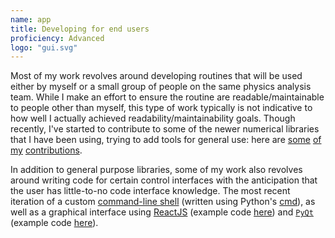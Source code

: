 ```yaml
---
name: app
title: Developing for end users
proficiency: Advanced
logo: "gui.svg"
---
```


Most of my work revolves around developing routines that will be used either by
myself or a small group of people on the same physics analysis team. While I
make an effort to ensure the routine are readable/maintainable to people other
than myself, this type of work typically is not indicative to how well I
actually achieved readability/maintainability goals. Though recently, I've
started to contribute to some of the newer numerical libraries that I have been
using, trying to add tools for general use: here are [some][contrib1]
[of][contrib2] [my][contrib3] [contributions][contrib4].

In addition to general purpose libraries, some of my work also revolves around
writing code for certain control interfaces with the anticipation that the user
has little-to-no code interface knowledge. The most recent iteration of a
custom [command-line shell][cmd_example] (written using Python's [cmd][pycmd]),
as well as a graphical interface using [ReactJS][react] (example code
[here][cmd_example]) and [`PyQt`][qt] (example code [here][qt_example]).

[contrib1]: https://github.com/CoffeaTeam/coffea/pull/798
[contrib2]: https://github.com/CoffeaTeam/coffea/pull/935
[contrib3]: https://github.com/CoffeaTeam/coffea/pull/790
[contrib4]: https://github.com/CoffeaTeam/coffea/discussions/1100

[pycmd]: https://docs.python.org/3/library/cmd.html
[react]: https://react.dev/
[qt]: https://doc.qt.io/qtforpython-6/

[cmd_example]: https://github.com/UMDCMS/SiPMCalibControl
[qt_example]: https://github.com/yimuchen/gui_example

